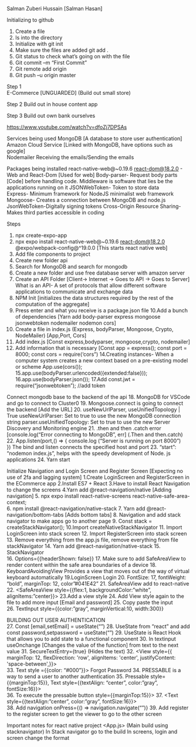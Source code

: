 Salman Zuberi Hussain [Salman Hasan]  
 
Initializing to github 
1. Create a file 
2. ls into the directory 
3. Initialize with git init 
4. Make sure the files are added git add . 
5. Git status to check what’s going on with the file 
6. Git commit –m “First Commit” 
7. Git remote add origin  
8. Git push –u origin master  
 
 
 
Step 1  
E-Commerce [UNGUARDED] (Build out small store) 
 
Step 2 
Build out in house content app 
 
Step 3 
Build out own bank ourselves 
 
 
https://www.youtube.com/watch?v=dfoZj7DPSAs 
 
Services being used 
MongoDB [A database to store user authentication] 
Amazon Cloud Service [Linked with MongoDB, have options such as google]  
Nodemailer Receiving the emails/Sending the emails 
 
Packages being installed 
react-native-web@~0.19.6 react-dom@18.2.0 - Web and React-Dom [Used for web] 
Body-parser- Request body parts [Code] before handling code. Middleware is software that lies be the applications running on it 
JSONWebToken- Token to store data  
Express- Minimum framework for NodeJS minimalist web framework 
Mongoose- Creates a connection between MongoDB and node.js 
JsonWebToken-Digitally signing tokens 
Cross-Origin Resource Sharing-Makes third parties accessible in coding 
 
 
Steps 
1. npx create-expo-app  
2. npx expo install react-native-web@~0.19.6 react-dom@18.2.0 @expo/webpack-config@^19.0.0 
[This starts react native web] 
3. Add file components to project 
4. Create new folder api 
5. Search for MongoDB and search for mongodb 
6. Create a new folder and use free database server with amazon server  
7. Create an API Folder [Client-> Internet -> Goes to API -> Goes to Server] 
What is an API- A set of protocols that allow different software applications to communicate and exchange data 
8. NPM Init [initializes the data structures required by the rest of the computation of the aggregate] 
9. Press enter and what you receive is a package.json file 
10.Add a bunch of dependencies [Yarn add body-parser express mongoose jsonwebtoken nodemailer nodemon cors]  
11. Create a file in index.js (Express, bodyParser, Mongoose, Crypto, NodeMailer) [App,Port, Cors] 
12. Add index.js [Const express,bodyparser, mongoose,crypto, nodemailer] 
13. Add information that is necessary [Const app = express(); const port = 8000; const cors = require(‘cors”) 
14.Creating instances- When a computer system creates a new context based on a pre-existing model or scheme App.use(cors()); 
15.app.use(bodyParser.urlencoded({extended:false})); 
16.app.use(bodyParser.json()); 
17.Add const.jwt = require(“jsonwebtoken”); //add token 
 
 
Connect mongodb base to the backend of the api 
18. MongoDB for VSCode and go to connect to Cluster0 
19. Mongoose.connect is going to connect the backend [Add the URL] 
20. useNewUrlParser, useUnifiedTopology | True 
useNewUrlParser: Set to true to use the new MongoDB connection string parser.useUnifiedTopology: Set to true to use the new Server Discovery and Monitoring engine 
21. .then and then .catch error [console.log(“Error connecting to MongoDB”, err] (.Then and then.catch) 
22. App.listen(port,() => { 
	console.log (“Server is running on port 8000”)  
}) 
The bind and listen connects the specified host and port 
23. “start”: “nodemon index.js”, helps with the speedy development of Node. js applications 
24.  Yarn start 
 
Initialize Navigation and Login Screen and Register Screen [Expecting no use of 2fa and lagging system] 
1.Create LoginScreen and RegisterScreen in the ECommerce app 
2.Install ES7 + React 
3.Have to install React Navigation to change the screens 
4.Yarn add @react-navigation/native [Adding navigation] 
5. npx expo install react-native-screens react-native-safe-area-context;    
6. npm install @react-navigation/native-stack 
7. Yarn add @react-navigation/bottom-tabs [Adds bottom tabs] 
8. Navigation and add stack navigator to make apps go to another page 
9. Const stack = createStackNavigator(); 
10.Import createNativeStackNavigator 
11. Import LoginScreen into stack screen 
12. Import RegisterScreen into stack screen 
13. Remove everything from the app.js file, remove everything from file stackNavigator 
14. Yarn add @react-navigation/native-stack 
15. StackNavigator  
16. Options={{headerShown: false}} 
17. Make sure to add SafeAreaView to render content within the safe area boundaries of a device 
18. KeyboardAvoidingView <View> <Text></Text></View> Provides a view that moves out of the way of virtual keyboard automatically 
19.LoginScreen <Text> Login </Text> 
20. FontSize: 17, fontWeight: “bold”, marginTop: 12, color”#041E42” 
21. SafeAreaView add to react-native 
22. <SafeAreaView style={{flex:1, backgroundColor:”white”, alignItems:”center}}> 
23.Add a view style 
24. Add View style again to the file to add more input [Email and password] 
25. Copy paste the input  
26. TextInput style={{color:”gray”, marginVertical:10, width:300}} 
 
BUILDING OUT USER AUTHENTICATION  
27. Const [email,setEmail] = useState(“”) 
28. UseState from “react” and add const password,setpassword = useState(“”) 
29. UseState is React Hook that allows you to add state to a functional component 
30. In textinput useOnchange [Changes the value of the function] from text to the next value 
31. SecureTextEntry={true} (Hides the text) 
32.  <View style={{ marginTop: 12, flexDirection: 'row', alignItems: 'center', justifyContent: 'space-between',}}>  
33. Text style ={{color: “#000”}}> Forgot Password</Text> 
34. PRESSABLE is a way to send a user to another authentication 
35. Pressable style={{marginTop:15}}, Text style={{textAlign: “center”, color:”gray”, fontSize:16}}>  
36. To execute the pressable button style={{marginTop:15}}> 
37. <Text style={{textAlign:”center”, color:”gray”, fontSize:16}}>  
38. Add navigation onPress={() => navigation.navigate(“”)} 
39. Add register to the register screen to get the viewer to go to the other screen 
 

Important notes for react native project 
<App.js> (Main build using stacknavigator) 
In Stack navigator go to the build 
In screens, login and screen change the format 
 
 
 
 
 
 
 
 
 

